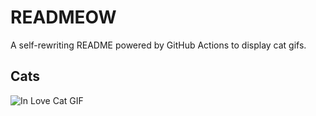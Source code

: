 # READMEOW

A self-rewriting README powered by GitHub Actions to display cat gifs.

## Cats

![In Love Cat GIF](https://media3.giphy.com/media/MDJ9IbxxvDUQM/200.gif?cid=9acd02damopf62rntpip1nkmbxh1dslo6p4itnqfuddypvkb&ep=v1_gifs_search&rid=200.gif&ct=g)
